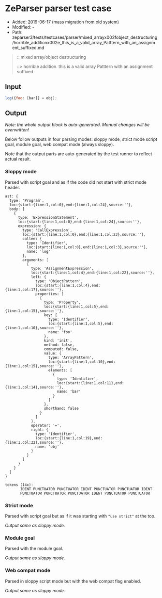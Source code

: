 # ZeParser parser test case

- Added: 2019-06-17 (mass migration from old system)
- Modified: -
- Path: zeparser3/tests/testcases/parser/mixed_arrayx002fobject_destructuring/horrible_additionx002e_this_is_a_valid_array_Patttern_with_an_assignment_suffixed.md

> :: mixed array/object destructuring
>
> ::> horrible addition. this is a valid array Patttern with an assignment suffixed

## Input

`````js
log({foo: [bar]} = obj);
`````

## Output

_Note: the whole output block is auto-generated. Manual changes will be overwritten!_

Below follow outputs in four parsing modes: sloppy mode, strict mode script goal, module goal, web compat mode (always sloppy).

Note that the output parts are auto-generated by the test runner to reflect actual result.

### Sloppy mode

Parsed with script goal and as if the code did not start with strict mode header.

`````
ast: {
  type: 'Program',
  loc:{start:{line:1,col:0},end:{line:1,col:24},source:''},
  body: [
    {
      type: 'ExpressionStatement',
      loc:{start:{line:1,col:0},end:{line:1,col:24},source:''},
      expression: {
        type: 'CallExpression',
        loc:{start:{line:1,col:0},end:{line:1,col:23},source:''},
        callee: {
          type: 'Identifier',
          loc:{start:{line:1,col:0},end:{line:1,col:3},source:''},
          name: 'log'
        },
        arguments: [
          {
            type: 'AssignmentExpression',
            loc:{start:{line:1,col:4},end:{line:1,col:22},source:''},
            left: {
              type: 'ObjectPattern',
              loc:{start:{line:1,col:4},end:{line:1,col:17},source:''},
              properties: [
                {
                  type: 'Property',
                  loc:{start:{line:1,col:5},end:{line:1,col:15},source:''},
                  key: {
                    type: 'Identifier',
                    loc:{start:{line:1,col:5},end:{line:1,col:10},source:''},
                    name: 'foo'
                  },
                  kind: 'init',
                  method: false,
                  computed: false,
                  value: {
                    type: 'ArrayPattern',
                    loc:{start:{line:1,col:10},end:{line:1,col:15},source:''},
                    elements: [
                      {
                        type: 'Identifier',
                        loc:{start:{line:1,col:11},end:{line:1,col:14},source:''},
                        name: 'bar'
                      }
                    ]
                  },
                  shorthand: false
                }
              ]
            },
            operator: '=',
            right: {
              type: 'Identifier',
              loc:{start:{line:1,col:19},end:{line:1,col:22},source:''},
              name: 'obj'
            }
          }
        ]
      }
    }
  ]
}

tokens (14x):
       IDENT PUNCTUATOR PUNCTUATOR IDENT PUNCTUATOR PUNCTUATOR IDENT
       PUNCTUATOR PUNCTUATOR PUNCTUATOR IDENT PUNCTUATOR PUNCTUATOR
`````

### Strict mode

Parsed with script goal but as if it was starting with `"use strict"` at the top.

_Output same as sloppy mode._

### Module goal

Parsed with the module goal.

_Output same as sloppy mode._

### Web compat mode

Parsed in sloppy script mode but with the web compat flag enabled.

_Output same as sloppy mode._
